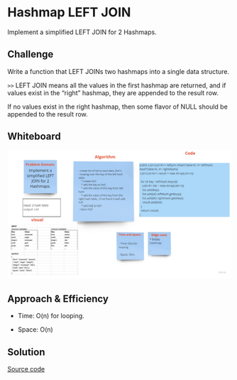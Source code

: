 # Hashmap LEFT JOIN
<!-- Short summary or background information -->
Implement a simplified LEFT JOIN for 2 Hashmaps.

## Challenge
<!-- Description of the challenge -->

Write a function that LEFT JOINs two hashmaps into a single data structure.

`>>` LEFT JOIN means all the values in the first hashmap are returned, and if values exist in the “right” hashmap, they are appended to the result row.


If no values exist in the right hashmap, then some flavor of NULL should be appended to the result row.

## Whiteboard

![w](assets/leftJoin.jpg)

## Approach & Efficiency
<!-- What approach did you take? Why? What is the Big O space/time for this approach? -->

- Time: O(n) for looping.

- Space: O(n)
## Solution
<!-- Embedded whiteboard image -->
[Source code](LeftJoin.java)
